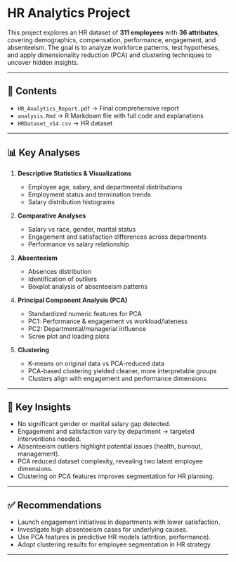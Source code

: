 # HR Analytics Project

This project explores an HR dataset of **311 employees** with **36 attributes**, covering demographics, compensation, performance, engagement, and absenteeism. The goal is to analyze workforce patterns, test hypotheses, and apply dimensionality reduction (PCA) and clustering techniques to uncover hidden insights.

---

## 📂 Contents
- `HR_Analytics_Report.pdf` → Final comprehensive report  
- `analysis.Rmd` → R Markdown file with full code and explanations  
- `HRDataset_v14.csv` → HR dataset 
    

---

## 📊 Key Analyses
1. **Descriptive Statistics & Visualizations**  
   - Employee age, salary, and departmental distributions  
   - Employment status and termination trends  
   - Salary distribution histograms  

2. **Comparative Analyses**  
   - Salary vs race, gender, marital status  
   - Engagement and satisfaction differences across departments  
   - Performance vs salary relationship  

3. **Absenteeism**  
   - Absences distribution  
   - Identification of outliers  
   - Boxplot analysis of absenteeism patterns  

4. **Principal Component Analysis (PCA)**  
   - Standardized numeric features for PCA  
   - PC1: Performance & engagement vs workload/lateness  
   - PC2: Departmental/managerial influence  
   - Scree plot and loading plots  

5. **Clustering**  
   - K-means on original data vs PCA-reduced data  
   - PCA-based clustering yielded cleaner, more interpretable groups  
   - Clusters align with engagement and performance dimensions  

---

## 🔑 Key Insights
- No significant gender or marital salary gap detected.  
- Engagement and satisfaction vary by department → targeted interventions needed.  
- Absenteeism outliers highlight potential issues (health, burnout, management).  
- PCA reduced dataset complexity, revealing two latent employee dimensions.  
- Clustering on PCA features improves segmentation for HR planning.  

---

## ✅ Recommendations
- Launch engagement initiatives in departments with lower satisfaction.  
- Investigate high absenteeism cases for underlying causes.  
- Use PCA features in predictive HR models (attrition, performance).  
- Adopt clustering results for employee segmentation in HR strategy.  

---
